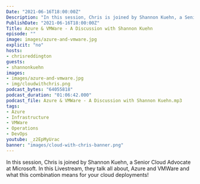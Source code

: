 ```yaml
---
Date: "2021-06-16T18:00:00Z"
Description: "In this session, Chris is joined by Shannon Kuehn, a Senior Cloud Advocate at Microsoft. In this Livestream, they talk all about, Azure and VMWare and what this combination means for your cloud deployments!"
PublishDate: "2021-06-16T18:00:00Z"
Title: Azure & VMWare - A Discussion with Shannon Kuehn
episode: ""
image: images/azure-and-vmware.jpg
explicit: "no"
hosts:
- chrisreddington
guests:
- shannonkuehn
images:
- images/azure-and-vmware.jpg
- img/cloudwithchris.png
podcast_bytes: "64055818"
podcast_duration: "01:06:42.000"
podcast_file: Azure & VMWare - A Discussion with Shannon Kuehn.mp3
tags:
- Azure
- Infrastructure
- VMWare
- Operations
- DevOps
youtube: _z2EpMyUrac
banner: "images/cloud-with-chris-banner.png"
---
```

In this session, Chris is joined by Shannon Kuehn, a Senior Cloud Advocate at Microsoft. In this Livestream, they talk all about, Azure and VMWare and what this combination means for your cloud deployments!
